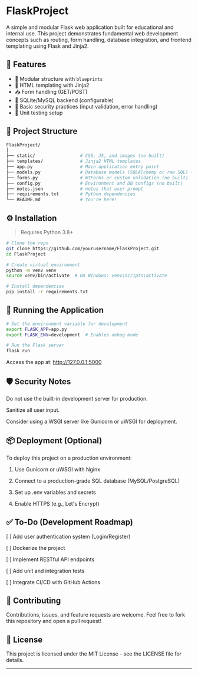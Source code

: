 # FlaskProject

A simple and modular Flask web application built for educational and internal use. This project demonstrates fundamental web development concepts such as routing, form handling, database integration, and frontend templating using Flask and Jinja2.

## 🚀 Features

- 🧩 Modular structure with `blueprints`
- 📄 HTML templating with Jinja2
- 📥 Form handling (GET/POST)
- 💾 SQLite/MySQL backend (configurable)
- 🔐 Basic security practices (input validation, error handling)
- 🧪 Unit testing setup

## 📁 Project Structure

```bash
FlaskProject/
│
├── static/                 # CSS, JS, and images (no built)
├── templates/              # Jinja2 HTML templates
├── app.py                  # Main application entry point
├── models.py               # Database models (SQLAlchemy or raw SQL) (no built)
├── forms.py                # WTForms or custom validation (no built)
├── config.py               # Environment and DB configs (no built)
├── notes.json              # notes that user prompt
├── requirements.txt        # Python dependencies
└── README.md               # You're here!
```

## ⚙️ Installation

> Requires Python 3.8+

```bash
# Clone the repo
git clone https://github.com/yourusername/FlaskProject.git
cd FlaskProject

# Create virtual environment
python -m venv venv
source venv/bin/activate  # On Windows: venv\Scripts\activate

# Install dependencies
pip install -r requirements.txt
```

## 🧪 Running the Application

```bash
# Set the environment variable for development
export FLASK_APP=app.py
export FLASK_ENV=development  # Enables debug mode

# Run the Flask server
flask run
```

Access the app at: http://127.0.0.1:5000

## 🛡️ Security Notes

Do not use the built-in development server for production.

Sanitize all user input.

Consider using a WSGI server like Gunicorn or uWSGI for deployment.


## 📦 Deployment (Optional)

To deploy this project on a production environment:

1. Use Gunicorn or uWSGI with Nginx


2. Connect to a production-grade SQL database (MySQL/PostgreSQL)


3. Set up .env variables and secrets


4. Enable HTTPS (e.g., Let's Encrypt)


## ✅ To-Do (Development Roadmap)

[ ] Add user authentication system (Login/Register)

[ ] Dockerize the project

[ ] Implement RESTful API endpoints

[ ] Add unit and integration tests

[ ] Integrate CI/CD with GitHub Actions

## 🤝 Contributing

Contributions, issues, and feature requests are welcome. Feel free to fork this repository and open a pull request!

## 📄 License

This project is licensed under the MIT License - see the LICENSE file for details.

---

